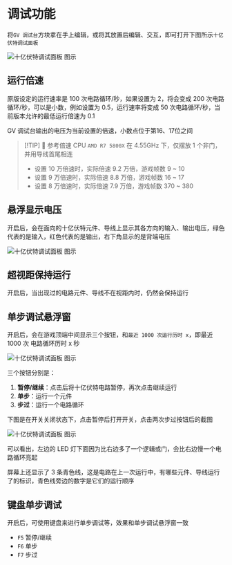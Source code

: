 # 调试功能

将`GV 调试台`方块拿在手上编辑，或将其放置后编辑、交互，即可打开下图所示`十亿伏特调试面板`

<img src="/images/base/new/EditGVDebugDialog_zh.webp" alt="十亿伏特调试面板 图示" class="center_image"/>

## 运行倍速

原版设定的运行速率是 100 次电路循环/秒，如果设置为 2，将会变成 200 次电路循环/秒，可以是小数，例如设置为 0.5，运行速率将变成 50 次电路循环/秒，当前版本允许的最低运行倍速为 0.1

GV 调试台输出的电压为当前设置的倍速，小数点位于第16、17位之间

> [!TIP] 🧪 参考倍速
> CPU `AMD R7 5800X` 在 4.55GHz 下，仅摆放 1 个非门，并用导线首尾相连
> * 设置 10 万倍速时，实际倍速 9.2 万倍，游戏帧数 9 \~ 10
> * 设置 9 万倍速时，实际倍速 8.8 万倍，游戏帧数 16 \~ 17
> * 设置 8 万倍速时，实际倍速 7.9 万倍，游戏帧数 370 \~ 380

## 悬浮显示电压

开启后，会在面向的十亿伏特元件、导线上显示其各方向的输入、输出电压，绿色代表的是输入，红色代表的是输出，右下角显示的是背端电压

<img src="/images/base/new/hover_display_voltage.webp" alt="十亿伏特调试面板 图示" class="center_image"/>

## 超视距保持运行

开启后，当出现过的电路元件、导线不在视距内时，仍然会保持运行

## 单步调试悬浮窗

开启后，会在游戏顶端中间显示三个按钮，和`最近 1000 次运行历时 x`，即最近 1000 次 电路循环历时 x 秒

<img src="/images/base/new/GVStepFloatingButtons.webp" alt="十亿伏特调试面板 图示" class="center_image"/>

三个按钮分别是：

1. **暂停/继续**：点击后将十亿伏特电路暂停，再次点击继续运行
2. **单步**：运行一个元件
3. **步过**：运行一个电路循环

下图是在开关关闭状态下，点击暂停后打开开关，点击两次步过按钮后的截图

<img src="/images/base/new/debug_example.webp" alt="十亿伏特调试面板 图示" class="center_image"/>

可以看出，左边的 LED 灯下面因为比右边多了一个逻辑或门，会比右边慢一个电路循环亮起

屏幕上还显示了 3 条青色线，这是电路在上一次运行中，有哪些元件、导线运行了的标识，青色线旁边的数字是它们的运行顺序

## 键盘单步调试

开启后，可使用键盘来进行单步调试等，效果和单步调试悬浮窗一致

* `F5` 暂停/继续
* `F6` 单步
* `F7` 步过